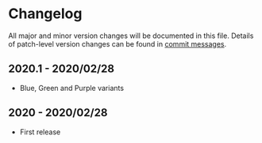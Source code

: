 # Changelog
All major and minor version changes will be documented in this file. Details of
patch-level version changes can be found in [commit messages](../../commits/master).


## 2020.1 - 2020/02/28
- Blue, Green and Purple variants


## 2020 - 2020/02/28
- First release

